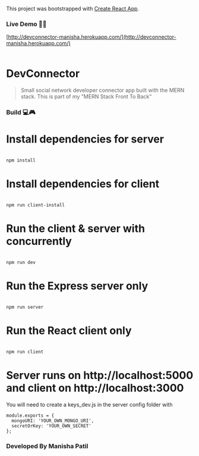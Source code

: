 This project was bootstrapped with [Create React App](https://github.com/facebook/create-react-app).

### Live Demo 🚀🚀
[http://devconnector-manisha.herokuapp.com/](http://devconnector-manisha.herokuapp.com/)<br><br>


# DevConnector

> Small social network developer connector app built with the MERN stack. This is part of my "MERN Stack Front To Back"

### Build 💻🎮

# Install dependencies for server
```

npm install
```

# Install dependencies for client
```

npm run client-install
```

# Run the client & server with concurrently
```

npm run dev
```

# Run the Express server only
```

npm run server
```

# Run the React client only
```

npm run client
```

# Server runs on http://localhost:5000 and client on http://localhost:3000




You will need to create a keys_dev.js in the server config folder with

```
module.exports = {
  mongoURI: 'YOUR_OWN_MONGO_URI',
  secretOrKey: 'YOUR_OWN_SECRET'
};
```

### Developed By Manisha Patil
